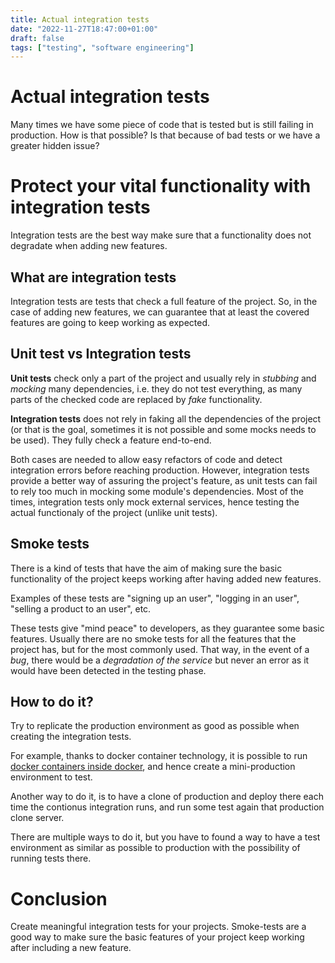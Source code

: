 ```yaml
---
title: Actual integration tests
date: "2022-11-27T18:47:00+01:00"
draft: false
tags: ["testing", "software engineering"]
---
```


# Actual integration tests

Many times we have some piece of code that is tested but is still failing
in production. How is that possible? Is that because of bad tests or
we have a greater hidden issue?

# Protect your vital functionality with integration tests

Integration tests are the best way make sure that a functionality
does not degradate when adding new features.

## What are integration tests

Integration tests are tests that check a full feature of the project.
So, in the case of adding new features, we can guarantee that at least
the covered features are going to keep working as expected.

## Unit test vs Integration tests

**Unit tests** check only a part of the project and usually rely in *stubbing*
and *mocking* many dependencies, i.e. they do not test everything, as many
parts of the checked code are replaced by *fake* functionality.

**Integration tests** does not rely in faking all the dependencies of the project
(or that is the goal, sometimes it is not possible and some mocks needs to be used).
They fully check a feature end-to-end.

Both cases are needed to allow easy refactors of code and detect integration
errors before reaching production. However, integration tests provide a
better way of assuring the project's feature, as unit tests can fail
to rely too much in mocking some module's dependencies. Most of the times,
integration tests only mock external services, hence testing the actual
functionaly of the project (unlike unit tests).

## Smoke tests

There is a kind of tests that have the aim of making sure the basic
functionality of the project keeps working after having added new features.

Examples of these tests are "signing up an user", "logging in an user",
"selling a product to an user", etc.

These tests give "mind peace" to developers, as they guarantee some basic
features. Usually there are no smoke tests for all the features that the
project has, but for the most commonly used. That way, in the event of
a *bug*, there would be a *degradation of the service* but never an
error as it would have been detected in the testing phase.

## How to do it?

Try to replicate the production environment as good as possible when
creating the integration tests.

For example, thanks to docker container technology,
it is possible to run [docker containers inside
docker](https://hub.docker.com/_/docker), and hence create
a mini-production environment to test.

Another way to do it, is to have a clone of production and deploy there
each time the contionus integration runs, and run some test again that
production clone server.

There are multiple ways to do it, but you have to found a way to have
a test environment as similar as possible to production with the possibility
of running tests there.

# Conclusion

Create meaningful integration tests for your projects. Smoke-tests
are a good way to make sure the basic features of your project
keep working after including a new feature.
